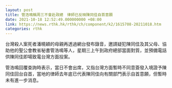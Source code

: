 ```yaml
---
layout: post
title: 管浩鳴稱周三不會赴政總　律師已反映陳同佳自首意願
date: 2021-10-18 12:52:49.000000000 +08:00
link: https://news.rthk.hk/rthk/ch/component/k2/1615708-20211018.htm
categories: rthk
---
```


台灣殺人案死者潘曉穎的母親再透過網台發布錄音，邀請疑犯陳同佳及其父母、協助他的聖公會教省秘書管浩鳴等人，星期三上午到政府總部當面對質，並預備電話供陳同佳即場致電台灣方面投案。

管浩鳴回覆查詢時表示，當日不會出席，又指台灣方面暫時不同意簽發入境證予陳同佳回台自首，當地的律師去年底已代表陳同佳向有關部門表示自首意願，但暫時未有進一步消息。
